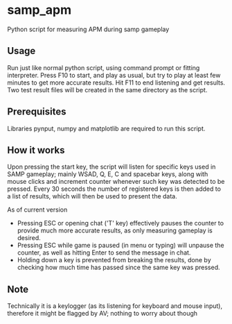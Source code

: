 # samp_apm

Python script for measuring APM during samp gameplay

## Usage

Run just like normal python script, using command prompt or fitting interpreter. Press F10 to start, and play as usual, but try to play at least few minutes to get more accurate results.
Hit F11 to end listening and get results. Two test result files will be created in the same directory as the script.

## Prerequisites 

Libraries pynput, numpy and matplotlib are required to run this script.


## How it works
Upon pressing the start key, the script will listen for specific keys used in SAMP gameplay; mainly WSAD, Q, E, C and spacebar keys, along with mouse clicks and increment counter whenever such key was detected to be pressed. Every 30 seconds the number of registered keys is then added to a list of results, which will then be used to present the data.

As of current version
- Pressing ESC or opening chat ('T' key)  effectively pauses the counter to provide much more accurate results, as only measuring gameplay is desired.
- Pressing ESC while game is paused (in menu or typing) will unpause the counter, as well as hitting Enter to send the message in chat.
- Holding down a key is prevented from breaking the results, done by checking how much time has passed since the same key was pressed.


## Note
Technically it is a keylogger (as its listening for keyboard and mouse input), therefore it might be flagged by AV; nothing to worry about though
